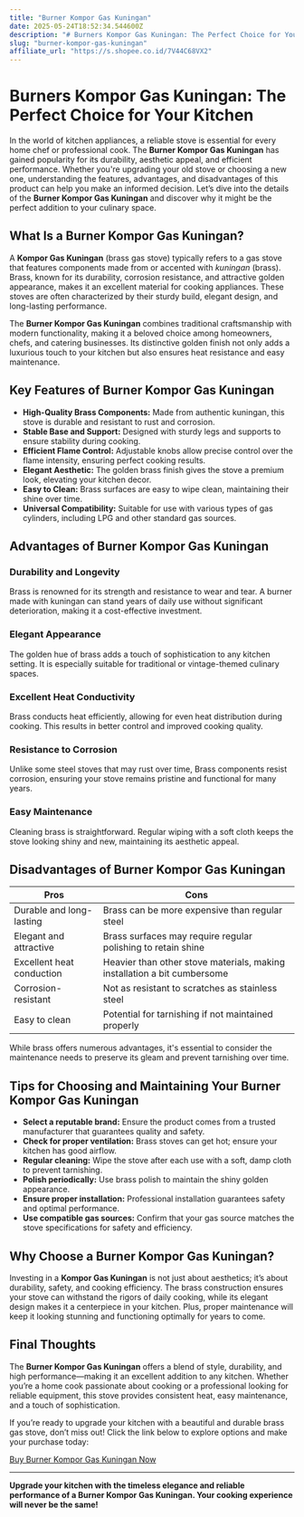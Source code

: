```yaml
---
title: "Burner Kompor Gas Kuningan"
date: 2025-05-24T18:52:34.544600Z
description: "# Burners Kompor Gas Kuningan: The Perfect Choice for Your Kitchen..."
slug: "burner-kompor-gas-kuningan"
affiliate_url: "https://s.shopee.co.id/7V44C68VX2"
---
```

# Burners Kompor Gas Kuningan: The Perfect Choice for Your Kitchen

In the world of kitchen appliances, a reliable stove is essential for every home chef or professional cook. The **Burner Kompor Gas Kuningan** has gained popularity for its durability, aesthetic appeal, and efficient performance. Whether you're upgrading your old stove or choosing a new one, understanding the features, advantages, and disadvantages of this product can help you make an informed decision. Let’s dive into the details of the **Burner Kompor Gas Kuningan** and discover why it might be the perfect addition to your culinary space.

## What Is a Burner Kompor Gas Kuningan?

A **Kompor Gas Kuningan** (brass gas stove) typically refers to a gas stove that features components made from or accented with *kuningan* (brass). Brass, known for its durability, corrosion resistance, and attractive golden appearance, makes it an excellent material for cooking appliances. These stoves are often characterized by their sturdy build, elegant design, and long-lasting performance.

The **Burner Kompor Gas Kuningan** combines traditional craftsmanship with modern functionality, making it a beloved choice among homeowners, chefs, and catering businesses. Its distinctive golden finish not only adds a luxurious touch to your kitchen but also ensures heat resistance and easy maintenance.

## Key Features of Burner Kompor Gas Kuningan

- **High-Quality Brass Components:** Made from authentic kuningan, this stove is durable and resistant to rust and corrosion.
- **Stable Base and Support:** Designed with sturdy legs and supports to ensure stability during cooking.
- **Efficient Flame Control:** Adjustable knobs allow precise control over the flame intensity, ensuring perfect cooking results.
- **Elegant Aesthetic:** The golden brass finish gives the stove a premium look, elevating your kitchen decor.
- **Easy to Clean:** Brass surfaces are easy to wipe clean, maintaining their shine over time.
- **Universal Compatibility:** Suitable for use with various types of gas cylinders, including LPG and other standard gas sources.

## Advantages of Burner Kompor Gas Kuningan

### Durability and Longevity
Brass is renowned for its strength and resistance to wear and tear. A burner made with kuningan can stand years of daily use without significant deterioration, making it a cost-effective investment.

### Elegant Appearance
The golden hue of brass adds a touch of sophistication to any kitchen setting. It is especially suitable for traditional or vintage-themed culinary spaces.

### Excellent Heat Conductivity
Brass conducts heat efficiently, allowing for even heat distribution during cooking. This results in better control and improved cooking quality.

### Resistance to Corrosion
Unlike some steel stoves that may rust over time, Brass components resist corrosion, ensuring your stove remains pristine and functional for many years.

### Easy Maintenance
Cleaning brass is straightforward. Regular wiping with a soft cloth keeps the stove looking shiny and new, maintaining its aesthetic appeal.

## Disadvantages of Burner Kompor Gas Kuningan

| Pros                         | Cons                                          |
|------------------------------|-----------------------------------------------|
| Durable and long-lasting   | Brass can be more expensive than regular steel |
| Elegant and attractive     | Brass surfaces may require regular polishing to retain shine |
| Excellent heat conduction  | Heavier than other stove materials, making installation a bit cumbersome |
| Corrosion-resistant        | Not as resistant to scratches as stainless steel |
| Easy to clean             | Potential for tarnishing if not maintained properly |

While brass offers numerous advantages, it's essential to consider the maintenance needs to preserve its gleam and prevent tarnishing over time.

## Tips for Choosing and Maintaining Your Burner Kompor Gas Kuningan

- **Select a reputable brand:** Ensure the product comes from a trusted manufacturer that guarantees quality and safety.
- **Check for proper ventilation:** Brass stoves can get hot; ensure your kitchen has good airflow.
- **Regular cleaning:** Wipe the stove after each use with a soft, damp cloth to prevent tarnishing.
- **Polish periodically:** Use brass polish to maintain the shiny golden appearance.
- **Ensure proper installation:** Professional installation guarantees safety and optimal performance.
- **Use compatible gas sources:** Confirm that your gas source matches the stove specifications for safety and efficiency.

## Why Choose a Burner Kompor Gas Kuningan?

Investing in a **Kompor Gas Kuningan** is not just about aesthetics; it’s about durability, safety, and cooking efficiency. The brass construction ensures your stove can withstand the rigors of daily cooking, while its elegant design makes it a centerpiece in your kitchen. Plus, proper maintenance will keep it looking stunning and functioning optimally for years to come.

## Final Thoughts

The **Burner Kompor Gas Kuningan** offers a blend of style, durability, and high performance—making it an excellent addition to any kitchen. Whether you’re a home cook passionate about cooking or a professional looking for reliable equipment, this stove provides consistent heat, easy maintenance, and a touch of sophistication.

If you’re ready to upgrade your kitchen with a beautiful and durable brass gas stove, don’t miss out! Click the link below to explore options and make your purchase today:

[Buy Burner Kompor Gas Kuningan Now](https://s.shopee.co.id/7V44C68VX2)

---

**Upgrade your kitchen with the timeless elegance and reliable performance of a Burner Kompor Gas Kuningan. Your cooking experience will never be the same!**